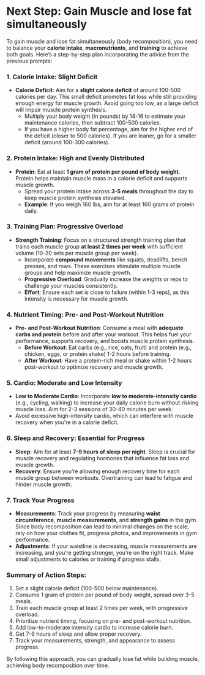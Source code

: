 # Next Step: Gain Muscle and lose fat simultaneously 

To gain muscle and lose fat simultaneously (body recomposition), you need to balance your **calorie intake**, **macronutrients**, and **training** to achieve both goals. Here’s a step-by-step plan incorporating the advice from the previous prompts:

### 1. **Calorie Intake: Slight Deficit**
   - **Calorie Deficit**: Aim for a **slight calorie deficit** of around 100-500 calories per day. This small deficit promotes fat loss while still providing enough energy for muscle growth. Avoid going too low, as a large deficit will impair muscle protein synthesis.
     - Multiply your body weight (in pounds) by 14-16 to estimate your maintenance calories, then subtract 100-500 calories.
     - If you have a higher body fat percentage, aim for the higher end of the deficit (closer to 500 calories). If you are leaner, go for a smaller deficit (around 100-300 calories).

### 2. **Protein Intake: High and Evenly Distributed**
   - **Protein**: Eat at least **1 gram of protein per pound of body weight**. Protein helps maintain muscle mass in a calorie deficit and supports muscle growth.
     - Spread your protein intake across **3-5 meals** throughout the day to keep muscle protein synthesis elevated.
     - **Example**: If you weigh 160 lbs, aim for at least 160 grams of protein daily.

### 3. **Training Plan: Progressive Overload**
   - **Strength Training**: Focus on a structured strength training plan that trains each muscle group **at least 2 times per week** with sufficient volume (10-20 sets per muscle group per week).
     - Incorporate **compound movements** like squats, deadlifts, bench presses, and rows. These exercises stimulate multiple muscle groups and help maximize muscle growth.
     - **Progressive Overload**: Gradually increase the weights or reps to challenge your muscles consistently.
     - **Effort**: Ensure each set is close to failure (within 1-3 reps), as this intensity is necessary for muscle growth.

### 4. **Nutrient Timing: Pre- and Post-Workout Nutrition**
   - **Pre- and Post-Workout Nutrition**: Consume a meal with **adequate carbs and protein** before and after your workout. This helps fuel your performance, supports recovery, and boosts muscle protein synthesis.
     - **Before Workout**: Eat carbs (e.g., rice, oats, fruit) and protein (e.g., chicken, eggs, or protein shake) 1-2 hours before training.
     - **After Workout**: Have a protein-rich meal or shake within 1-2 hours post-workout to optimize recovery and muscle growth.

### 5. **Cardio: Moderate and Low Intensity**
   - **Low to Moderate Cardio**: Incorporate **low to moderate-intensity cardio** (e.g., cycling, walking) to increase your daily calorie burn without risking muscle loss. Aim for 2-3 sessions of 30-40 minutes per week.
   - Avoid excessive high-intensity cardio, which can interfere with muscle recovery when you're in a calorie deficit.

### 6. **Sleep and Recovery: Essential for Progress**
   - **Sleep**: Aim for at least **7-9 hours of sleep per night**. Sleep is crucial for muscle recovery and regulating hormones that influence fat loss and muscle growth.
   - **Recovery**: Ensure you’re allowing enough recovery time for each muscle group between workouts. Overtraining can lead to fatigue and hinder muscle growth.

### 7. **Track Your Progress**
   - **Measurements**: Track your progress by measuring **waist circumference**, **muscle measurements**, and **strength gains** in the gym. Since body recomposition can lead to minimal changes on the scale, rely on how your clothes fit, progress photos, and improvements in gym performance.
   - **Adjustments**: If your waistline is decreasing, muscle measurements are increasing, and you’re getting stronger, you’re on the right track. Make small adjustments to calories or training if progress stalls.

### Summary of Action Steps:
1. Set a slight calorie deficit (100-500 below maintenance).
2. Consume 1 gram of protein per pound of body weight, spread over 3-5 meals.
3. Train each muscle group at least 2 times per week, with progressive overload.
4. Prioritize nutrient timing, focusing on pre- and post-workout nutrition.
5. Add low-to-moderate intensity cardio to increase calorie burn.
6. Get 7-9 hours of sleep and allow proper recovery.
7. Track your measurements, strength, and appearance to assess progress.

By following this approach, you can gradually lose fat while building muscle, achieving body recomposition over time.